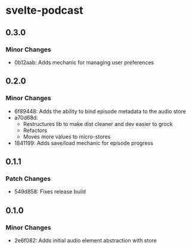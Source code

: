 # svelte-podcast

## 0.3.0

### Minor Changes

- 0b12aab: Adds mechanic for managing user preferences

## 0.2.0

### Minor Changes

- 6f89448: Adds the ability to bind episode metadata to the audio store
- a70d68d:
  - Restructures lib to make dist cleaner and dev easier to grock
  - Refactors <audio /> bindings to make it easier to change values when loading a different source
  - Moves more values to micro-stores
- 1841199: Adds save/load mechanic for episode progress

## 0.1.1

### Patch Changes

- 549d858: Fixes release build

## 0.1.0

### Minor Changes

- 2e6f082: Adds initial audio element abstraction with store

